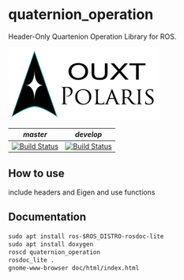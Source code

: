 # quaternion_operation
Header-Only Quartenion Operation Library for ROS.

![Developed By OUXT Polaris](img/logo.png "Logo")

| *master* | *develop* |
|----------|-----------|
|[![Build Status](https://travis-ci.org/OUXT-Polaris/quaternion_operation.svg?branch=master)](https://travis-ci.org/OUXT-Polaris/quaternion_operation)|[![Build Status](https://travis-ci.org/OUXT-Polaris/quaternion_operation.svg?branch=develop)](https://travis-ci.org/OUXT-Polaris/quaternion_operation)|

## How to use
include headers and Eigen and use functions

## Documentation
```
sudo apt install ros-$ROS_DISTRO-rosdoc-lite
sudo apt install doxygen
roscd quaternion_operation
rosdoc_lite .
gnome-www-browser doc/html/index.html
```